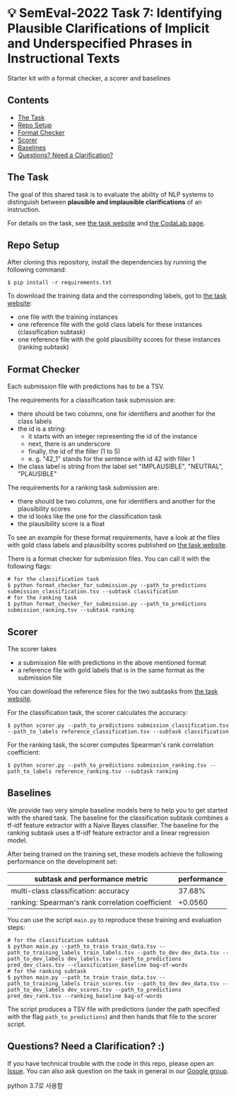 # :bulb: SemEval-2022 Task 7: Identifying Plausible Clarifications of Implicit and Underspecified Phrases in Instructional Texts
Starter kit with a format checker, a scorer and baselines

## Contents
- [The Task](https://github.com/acidAnn/semeval2022_task7_starter_kit#the-task)
- [Repo Setup](https://github.com/acidAnn/semeval2022_task7_starter_kit#repo-setup)
- [Format Checker](https://github.com/acidAnn/semeval2022_task7_starter_kit#format-checker)
- [Scorer](https://github.com/acidAnn/semeval2022_task7_starter_kit#scorer)
- [Baselines](https://github.com/acidAnn/semeval2022_task7_starter_kit#baselines)
- [Questions? Need a Clarification?](https://github.com/acidAnn/semeval2022_task7_starter_kit/tree/dev_set#questions-need-a-clarification-)

## The Task
The goal of this shared task is to evaluate the ability of NLP systems to distinguish between **plausible and implausible clarifications** of an instruction. 

For details on the task, see [the task website](https://clarificationtask.github.io) and [the CodaLab page](https://competitions.codalab.org/competitions/35210).

## Repo Setup
After cloning this repository, install the dependencies by running the following command:
```shell
$ pip install -r requirements.txt
```

To download the training data and the corresponding labels, got to [the task website](https://clarificationtask.github.io):
* one file with the training instances
* one reference file with the gold class labels for these instances (classification subtask)
* one reference file with the gold plausibility scores for these instances (ranking subtask)

## Format Checker
Each submission file with predictions has to be a TSV.

The requirements for a classification task submission are:
* there should be two columns, one for identifiers and another for the class labels
* the id is a string:
    * it starts with an integer representing the id of the instance
    * next, there is an underscore
    * finally, the id of the filler (1 to 5)
    * e. g. "42_1" stands for the sentence with id 42 with filler 1
* the class label is string from the label set "IMPLAUSIBLE", "NEUTRAL", "PLAUSIBLE"

The requirements for a ranking task submission are:
* there should be two columns, one for identifiers and another for the plausibility scores
* the id looks like the one for the classification task
* the plausibility score is a float

To see an example for these format requirements, have a look at the files with gold class labels and plausibility scores published on [the task website](https://clarificationtask.github.io).

There is a format checker for submission files. You can call it with the following flags:
```shell
# for the classification task
$ python format_checker_for_submission.py --path_to_predictions submission_classification.tsv --subtask classification
# for the ranking task
$ python format_checker_for_submission.py --path_to_predictions submission_ranking.tsv --subtask ranking
```

## Scorer
The scorer takes 
* a submission file with predictions in the above mentioned format 
* a reference file with gold labels that is in the same format as the submission file 

You can download the reference files for the two subtasks from [the task website](https://clarificationtask.github.io).

For the classification task, the scorer calculates the accuracy:
```shell
$ python scorer.py --path_to_predictions submission_classification.tsv --path_to_labels reference_classification.tsv --subtask classification
```

For the ranking task, the scorer computes Spearman's rank correlation coefficient:
```shell
$ python scorer.py --path_to_predictions submission_ranking.tsv --path_to_labels reference_ranking.tsv --subtask ranking
```

## Baselines
We provide two very simple baseline models here to help you to get started with the shared task.
The baseline for the classification subtask combines a tf-idf feature extractor with a Naive Bayes classifier.
The baseline for the ranking subtask uses a tf-idf feature extractor and a linear regression model.

After being trained on the training set, these models achieve the following performance on the development set:

|subtask and performance metric|performance|
|---|---|
|multi-class classification: accuracy |37.68%|
|ranking:  Spearman's rank correlation coefficient|+0.0560|

You can use the script `main.py` to reproduce these training and evaluation steps:
```shell
# for the classification subtask
$ python main.py --path_to_train train_data.tsv --path_to_training_labels train_labels.tsv --path_to_dev dev_data.tsv --path_to_dev_labels dev_labels.tsv --path_to_predictions pred_dev_class.tsv --classification_baseline bag-of-words
# for the ranking subtask
$ python main.py --path_to_train train_data.tsv --path_to_training_labels train_scores.tsv --path_to_dev dev_data.tsv --path_to_dev_labels dev_scores.tsv --path_to_predictions pred_dev_rank.tsv --ranking_baseline bag-of-words
```
The script produces a TSV file with predictions (under the path specified with the flag `path_to_predictions`) and then hands that file to the scorer script.

## Questions? Need a Clarification? :)
If you have technical trouble with the code in this repo, please open an [Issue](https://github.com/acidAnn/semeval2022_task7_starter_kit/issues).
You can also ask question on the task in general in our [Google group](https://groups.google.com/g/semeval2022-task7/).


python 3.7로 사용함
